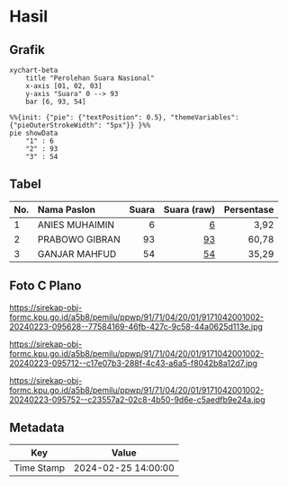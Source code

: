 # Hasil

## Grafik

```mermaid
xychart-beta
    title "Perolehan Suara Nasional"
    x-axis [01, 02, 03]
    y-axis "Suara" 0 --> 93
    bar [6, 93, 54]
```

```mermaid
%%{init: {"pie": {"textPosition": 0.5}, "themeVariables": {"pieOuterStrokeWidth": "5px"}} }%%
pie showData
    "1" : 6
    "2" : 93
    "3" : 54
```

## Tabel

| No. | Nama Paslon    | Suara | Suara (raw) | Persentase |
|:--- |:-------------- | -----:| -----------:| ----------:|
| 1   | ANIES MUHAIMIN | 6     | [6][p-1]    | 3,92       |
| 2   | PRABOWO GIBRAN | 93    | [93][p-2]   | 60,78      |
| 3   | GANJAR MAHFUD  | 54    | [54][p-3]   | 35,29      |


[p-1]: https://github.com/gigit-pemilu/pemilu-2024/blob/main/pilpres/hitung-suara/sub/91-papua/sub/71-kota-jayapura/sub/04-muara-tami/sub/2001-skouw-mabo/sub/002-tps/sub/paslon-1.txt
[p-2]: https://github.com/gigit-pemilu/pemilu-2024/blob/main/pilpres/hitung-suara/sub/91-papua/sub/71-kota-jayapura/sub/04-muara-tami/sub/2001-skouw-mabo/sub/002-tps/sub/paslon-2.txt
[p-3]: https://github.com/gigit-pemilu/pemilu-2024/blob/main/pilpres/hitung-suara/sub/91-papua/sub/71-kota-jayapura/sub/04-muara-tami/sub/2001-skouw-mabo/sub/002-tps/sub/paslon-3.txt

## Foto C Plano

https://sirekap-obj-formc.kpu.go.id/a5b8/pemilu/ppwp/91/71/04/20/01/9171042001002-20240223-095628--77584169-46fb-427c-9c58-44a0625d113e.jpg

https://sirekap-obj-formc.kpu.go.id/a5b8/pemilu/ppwp/91/71/04/20/01/9171042001002-20240223-095712--c17e07b3-288f-4c43-a6a5-f8042b8a12d7.jpg

https://sirekap-obj-formc.kpu.go.id/a5b8/pemilu/ppwp/91/71/04/20/01/9171042001002-20240223-095752--c23557a2-02c8-4b50-9d6e-c5aedfb9e24a.jpg


## Metadata

| Key        | Value               |
| ---------- | ------------------- |
| Time Stamp | 2024-02-25 14:00:00 |



